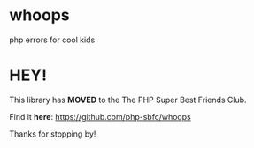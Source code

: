 # whoops
php errors for cool kids

# HEY!
This library has **MOVED** to the The PHP Super Best Friends Club.

Find it **here**: https://github.com/php-sbfc/whoops

Thanks for stopping by!